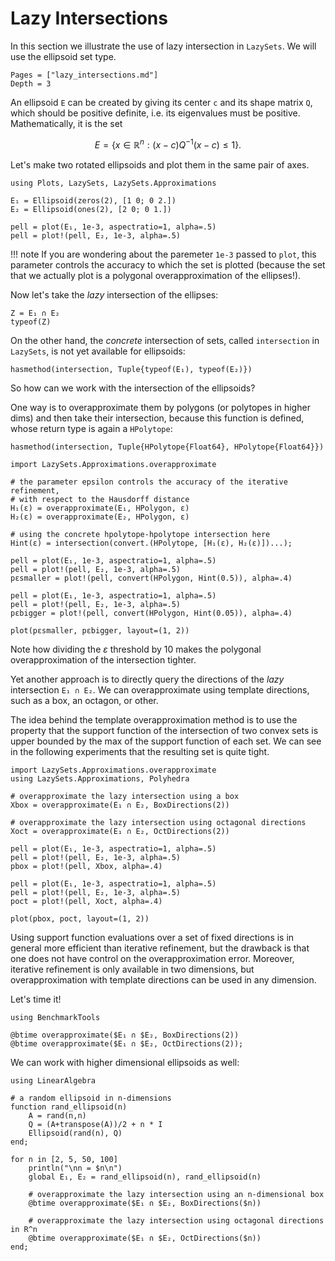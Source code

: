 # Lazy Intersections

In this section we illustrate the use of lazy intersection in `LazySets`. We
will use the ellipsoid set type.

```@contents
Pages = ["lazy_intersections.md"]
Depth = 3
```

An ellipsoid ``E`` can be created by giving its center ``c`` and its shape matrix ``Q``,
which should be positive definite, i.e. its eigenvalues must be positive.
Mathematically, it is the set

```math
    E = \{ x ∈ \mathbb{R}^n : (x-c)Q^{-1}(x-c) ≤ 1\}.
```

Let's make two rotated ellipsoids and plot them in the same pair of axes.

```@example ellipsoids
using Plots, LazySets, LazySets.Approximations

E₁ = Ellipsoid(zeros(2), [1 0; 0 2.])
E₂ = Ellipsoid(ones(2), [2 0; 0 1.])

pell = plot(E₁, 1e-3, aspectratio=1, alpha=.5)
pell = plot!(pell, E₂, 1e-3, alpha=.5)
```

!!! note
    If you are wondering about the paremeter `1e-3` passed to `plot`, this
    parameter controls the accuracy to which the set is plotted (because the set that
    we actually plot is a polygonal overapproximation of the ellipses!).

Now let's take the *lazy* intersection of the ellipses:


```@example ellipsoids
Z = E₁ ∩ E₂
typeof(Z)
```

On the other hand, the *concrete* intersection of sets, called `intersection` in
`LazySets`, is not yet available for ellipsoids:

```@example ellipsoids
hasmethod(intersection, Tuple{typeof(E₁), typeof(E₂)})
```

So how can we work with the intersection of the ellipsoids?

One way is to overapproximate them by polygons (or polytopes in higher dims) and
then take their intersection, because this function is defined, whose return
type is again a `HPolytope`:

```@example ellipsoids
hasmethod(intersection, Tuple{HPolytope{Float64}, HPolytope{Float64}})
```

```@example ellipsoids
import LazySets.Approximations.overapproximate

# the parameter epsilon controls the accuracy of the iterative refinement,
# with respect to the Hausdorff distance
H₁(ε) = overapproximate(E₁, HPolygon, ε)
H₂(ε) = overapproximate(E₂, HPolygon, ε)

# using the concrete hpolytope-hpolytope intersection here
Hint(ε) = intersection(convert.(HPolytope, [H₁(ε), H₂(ε)])...);
```

```@example ellipsoids
pell = plot(E₁, 1e-3, aspectratio=1, alpha=.5)
pell = plot!(pell, E₂, 1e-3, alpha=.5)
pεsmaller = plot!(pell, convert(HPolygon, Hint(0.5)), alpha=.4)

pell = plot(E₁, 1e-3, aspectratio=1, alpha=.5)
pell = plot!(pell, E₂, 1e-3, alpha=.5)
pεbigger = plot!(pell, convert(HPolygon, Hint(0.05)), alpha=.4)

plot(pεsmaller, pεbigger, layout=(1, 2))
```

Note how dividing the $\varepsilon$ threshold by 10 makes the polygonal
overapproximation of the intersection tighter.

Yet another approach is to directly query the directions of the *lazy* intersection
`E₁ ∩ E₂`. We can overapproximate using template directions, such as a box,
an octagon, or other.

The idea behind the template overapproximation method is to use the property that
the support function of the intersection of two convex sets is upper bounded by
the max of the support function of each set. We can see in the following experiments that
the resulting set is quite tight.

```@example ellipsoids
import LazySets.Approximations.overapproximate
using LazySets.Approximations, Polyhedra

# overapproximate the lazy intersection using a box
Xbox = overapproximate(E₁ ∩ E₂, BoxDirections(2))

# overapproximate the lazy intersection using octagonal directions
Xoct = overapproximate(E₁ ∩ E₂, OctDirections(2))

pell = plot(E₁, 1e-3, aspectratio=1, alpha=.5)
pell = plot!(pell, E₂, 1e-3, alpha=.5)
pbox = plot!(pell, Xbox, alpha=.4)

pell = plot(E₁, 1e-3, aspectratio=1, alpha=.5)
pell = plot!(pell, E₂, 1e-3, alpha=.5)
poct = plot!(pell, Xoct, alpha=.4)

plot(pbox, poct, layout=(1, 2))
```

Using support function evaluations over a set of fixed directions is in general
more efficient than iterative refinement, but the drawback is that one does not have control on the
overapproximation error. Moreover, iterative refinement is only available in two dimensions,
but overapproximation with template directions can be used in any dimension.

Let's time it!

```@example ellipsoids
using BenchmarkTools

@btime overapproximate($E₁ ∩ $E₂, BoxDirections(2))
@btime overapproximate($E₁ ∩ $E₂, OctDirections(2));
```

We can work with higher dimensional ellipsoids as well:

```@example ellipsoids
using LinearAlgebra

# a random ellipsoid in n-dimensions
function rand_ellipsoid(n)
    A = rand(n,n)
    Q = (A+transpose(A))/2 + n * I
    Ellipsoid(rand(n), Q)
end;
```

```@example ellipsoids
for n in [2, 5, 50, 100]
    println("\nn = $n\n")
    global E₁, E₂ = rand_ellipsoid(n), rand_ellipsoid(n)

    # overapproximate the lazy intersection using an n-dimensional box
    @btime overapproximate($E₁ ∩ $E₂, BoxDirections($n))
    
    # overapproximate the lazy intersection using octagonal directions in R^n
    @btime overapproximate($E₁ ∩ $E₂, OctDirections($n))
end;
```
